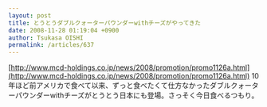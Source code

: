 ```yaml
---
layout: post
title: とうとうダブルクォーターパウンダーwithチーズがやってきた
date: 2008-11-28 01:19:04 +0900
author: Tsukasa OISHI
permalink: /articles/637
---
```


[http://www.mcd-holdings.co.jp/news/2008/promotion/promo1126a.html](http://www.mcd-holdings.co.jp/news/2008/promotion/promo1126a.html)
10年ほど前アメリカで食べて以来、ずっと食べたくて仕方なかったダブルクォーターパウンダーwithチーズがとうとう日本にも登場。さっそく今日食べるつもり。

